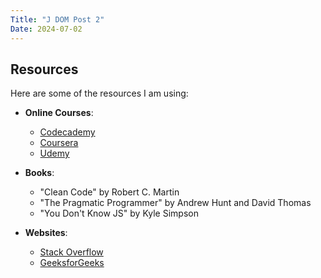 ```yaml
---
Title: "J DOM Post 2"
Date: 2024-07-02
---
```

## Resources

Here are some of the resources I am using:

- **Online Courses**:
  - [Codecademy](https://www.codecademy.com/)
  - [Coursera](https://www.coursera.org/)
  - [Udemy](https://www.udemy.com/)

- **Books**:
  - "Clean Code" by Robert C. Martin
  - "The Pragmatic Programmer" by Andrew Hunt and David Thomas
  - "You Don't Know JS" by Kyle Simpson

- **Websites**:
  - [Stack Overflow](https://stackoverflow.com/)
  - [GeeksforGeeks](https://www.geeksforgeeks.org/)
